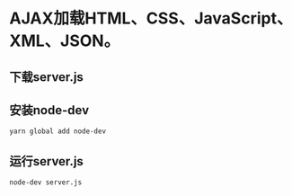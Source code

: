 # AJAX加载HTML、CSS、JavaScript、XML、JSON。
## 下载server.js
## 安装node-dev
```
yarn global add node-dev
```
## 运行server.js
```
node-dev server.js
```
